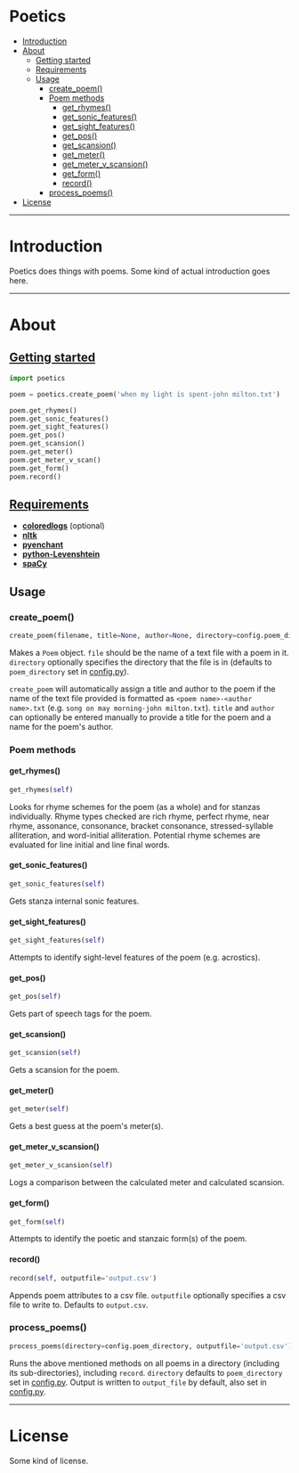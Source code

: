 # Poetics  
- [Introduction](#introduction)
- [About](#about)
  - [Getting started](#getting-started)
  - [Requirements](#requirements)
  - [Usage](#usage)
    - [create_poem()](#create_poem)
    - [Poem methods](#poem-methods)
      - [get_rhymes()](#get_rhymes)
      - [get_sonic_features()](#get_sonic_features)
      - [get_sight_features()](#get_sight_features)
      - [get_pos()](#get_pos)
      - [get_scansion()](#get_scansion)
      - [get_meter()](#get_meter)
      - [get_meter_v_scansion()](#get_meter_v_scansion)
      - [get_form()](#get_form)
      - [record()](#record)
    - [process_poems()](#process_poems)
- [License](#license)

---

# Introduction  
Poetics does things with poems. Some kind of actual introduction goes here. 

---
# About
## [Getting started](example.py)
```python
import poetics

poem = poetics.create_poem('when my light is spent-john milton.txt')

poem.get_rhymes()
poem.get_sonic_features()
poem.get_sight_features()
poem.get_pos()
poem.get_scansion()
poem.get_meter()
poem.get_meter_v_scan()
poem.get_form()
poem.record()
```  

## [Requirements](requirements.txt)  
* **[coloredlogs](https://pypi.python.org/pypi/coloredlogs)** (optional)  
* **[nltk](https://pypi.python.org/pypi/nltk)**  
* **[pyenchant](https://pypi.python.org/pypi/pyenchant)**  
* **[python-Levenshtein](https://pypi.python.org/pypi/python-Levenshtein/)**  
* **[spaCy](https://pypi.python.org/pypi/spacy)**  

## Usage
### create_poem()
```python 
create_poem(filename, title=None, author=None, directory=config.poem_directory)
```
Makes a `Poem` object. `file` should be the name of a text file with a poem in it.  `directory` optionally specifies the directory 
that the file is in (defaults to `poem_directory` set in [config.py](/poetics/config.py)).

`create_poem` will automatically assign a title and author to the poem if the name of the text file provided is formatted as `<poem name>-<author name>.txt` (e.g. `song on may morning-john milton.txt`).
`title` and `author` can optionally be entered manually to provide a title for the poem and a name for the poem's author.


### Poem methods  
#### get_rhymes()  
```python
get_rhymes(self)
``` 
Looks for rhyme schemes for the poem (as a whole) and for stanzas individually. Rhyme types checked are rich rhyme, perfect rhyme, near rhyme, assonance, consonance, bracket consonance, stressed-syllable alliteration, and word-initial alliteration. Potential rhyme schemes are evaluated for line initial and line final words.

#### get_sonic_features()
```python
get_sonic_features(self)
``` 
Gets stanza internal sonic features.

#### get_sight_features()
```python
get_sight_features(self)
``` 
Attempts to identify sight-level features of the poem (e.g. acrostics).

#### get_pos()
```python
get_pos(self)
```
Gets part of speech tags for the poem.

#### get_scansion()  
```python
get_scansion(self)  
```
Gets a scansion for the poem.

#### get_meter()
```python
get_meter(self)
```  
Gets a best guess at the poem's meter(s).

#### get_meter_v_scansion()  
```python
get_meter_v_scansion(self)  
```
Logs a comparison between the calculated meter and calculated scansion.

#### get_form()
```python
get_form(self)
```
Attempts to identify the poetic and stanzaic form(s) of the poem.

#### record()
```python
record(self, outputfile='output.csv')
```
Appends poem attributes to a csv file. `outputfile` optionally specifies a csv file to write to.
Defaults to `output.csv`.

### process_poems()
```python
process_poems(directory=config.poem_directory, outputfile='output.csv')
```
Runs the above mentioned methods on all poems in a directory (including its sub-directories), including `record`. 
`directory` defaults to `poem_directory` set in [config.py](/poetics/config.py). Output is written to `output_file` by default, also set in [config.py](/poetics/config.py). 


---
# License
Some kind of license.